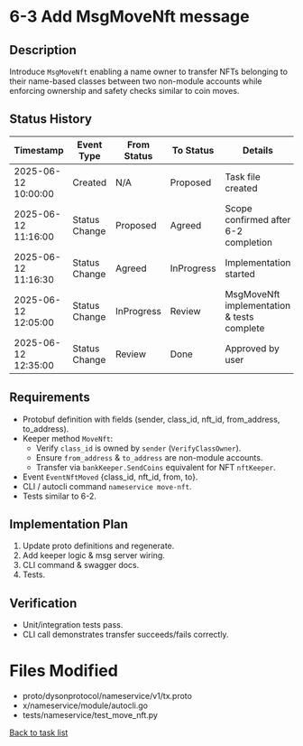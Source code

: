 # 6-3 Add MsgMoveNft message

## Description
Introduce `MsgMoveNft` enabling a name owner to transfer NFTs belonging to their name-based classes between two non-module accounts while enforcing ownership and safety checks similar to coin moves.

## Status History
| Timestamp | Event Type | From Status | To Status | Details | User |
|-----------|------------|-------------|-----------|---------|------|
| 2025-06-12 10:00:00 | Created | N/A | Proposed | Task file created | ai-agent |
| 2025-06-12 11:16:00 | Status Change | Proposed | Agreed | Scope confirmed after 6-2 completion | ai-agent |
| 2025-06-12 11:16:30 | Status Change | Agreed | InProgress | Implementation started | ai-agent |
| 2025-06-12 12:05:00 | Status Change | InProgress | Review | MsgMoveNft implementation & tests complete | ai-agent |
| 2025-06-12 12:35:00 | Status Change | Review | Done | Approved by user | user |

## Requirements
* Protobuf definition with fields (sender, class_id, nft_id, from_address, to_address).
* Keeper method `MoveNft`:
  * Verify `class_id` is owned by `sender` (`VerifyClassOwner`).
  * Ensure `from_address` & `to_address` are non-module accounts.
  * Transfer via `bankKeeper.SendCoins` equivalent for NFT `nftKeeper`.
* Event `EventNftMoved` {class_id, nft_id, from, to}.
* CLI / autocli command `nameservice move-nft`.
* Tests similar to 6-2.

## Implementation Plan
1. Update proto definitions and regenerate.
2. Add keeper logic & msg server wiring.
3. CLI command & swagger docs.
4. Tests.

## Verification
* Unit/integration tests pass.
* CLI call demonstrates transfer succeeds/fails correctly.

# Files Modified
* proto/dysonprotocol/nameservice/v1/tx.proto
* x/nameservice/module/autocli.go
* tests/nameservice/test_move_nft.py

[Back to task list](../tasks.md) 